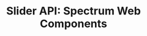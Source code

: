 ---
layout: api.njk
title: 'Slider API: Spectrum Web Components'
displayName: Slider
componentName: slider
componentHeading: sp-slider
tags:
- component-api
---